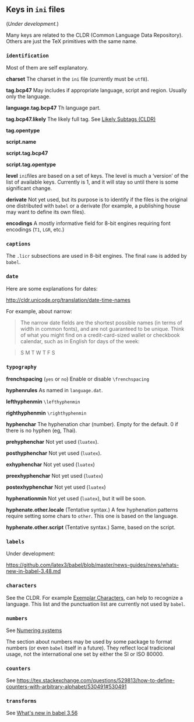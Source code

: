 ## Keys in `ini` files

(*Under development.*)

Many keys are related to the CLDR (Common Language Data Repository).
Others are just the TeX primitives with the same name.

### `identification`

Most of them are self explanatory.

**charset** The charset in the `ini` file (currently must be `utf8`).

**tag.bcp47** May includes if appropriate language, script and   region.
  Usually only the language.   

**language.tag.bcp47** Th language part.

**tag.bcp47.likely** The likely full tag. See   [Likely Subtags (CLDR)](https://unicode-org.github.io/cldr-staging/charts/latest/supplemental/likely_subtags.html)

**tag.opentype** 

**script.name**

**script.tag.bcp47**

**script.tag.opentype**

**level** `ini`files are based on a set of keys. The level is much a
  ‘version’ of the list of available keys. Currently is 1, and it will
  stay so until there is some significant change.

**derivate** Not yet used, but its purpose is to identify if the files
  is the original one distributed with `babel` or a derivate (for
  example, a publishing house may want to define its own files).

**encodings** A mostly informative field for 8-bit engines requiring
  font encodings (`T1`, `LGR`, etc.)

### `captions`

The `.licr` subsections are used in 8-bit engines. The final `name` is
added by `babel`.

### `date`

Here are some explanations for dates:

http://cldr.unicode.org/translation/date-time-names 

For example, about narrow:

> The narrow date fields are the shortest possible names (in terms of
width in common fonts), and are not guaranteed to be unique. Think of
what you might find on a credit-card-sized wallet or checkbook
calendar, such as in English for days of the week:

> S M T W T F S

### `typography`

**frenchspacing** (`yes` or `no`) Enable or disable `\frenchspacing`

**hyphenrules** As named in `language.dat`.

**lefthyphenmin** `\lefthyphenmin`

**righthyphenmin** `\righthyphenmin`

**hyphenchar** The hyphenation char (number). Empty for the default. 0
  if there is no hyphen (eg, Thai).

**prehyphenchar** Not yet used (`luatex`).

**posthyphenchar** Not yet used (`luatex`).

**exhyphenchar** Not yet used (`luatex`)

**preexhyphenchar** Not yet used (`luatex`)

**postexhyphenchar** Not yet used (`luatex`)

**hyphenationmin**  Not yet used (`luatex`), but it will be soon.

**hyphenate.other.locale** (Tentative syntax.) A few hyphenation
  patterns require setting some chars to `other`. This one is based on
  the language.

**hyphenate.other.script** (Tentative syntax.) Same, based on the
  script.
  
### `labels`

Under development:

https://github.com/latex3/babel/blob/master/news-guides/news/whats-new-in-babel-3.48.md

### `characters`

See the CLDR. For example [Exemplar
Characters](http://cldr.unicode.org/translation/-core-data/exemplars),
can help to recognize a language. This list and the punctuation list
are currently not used by `babel`.

### `numbers`

See [Numering systems](http://cldr.unicode.org/translation/-core-data/numbering-systems)

The section about numbers may be used by some package to format
numbers (or even `babel` itself in a future). They reflect local tradicional
usage, not the international one set by either the SI or ISO 80000.

### `counters`

See https://tex.stackexchange.com/questions/529813/how-to-define-counters-with-arbitrary-alphabet/530491#530491

### `transforms`

See
[What's new in babel 3.56](https://github.com/latex3/babel/blob/master/news-guides/news/whats-new-in-babel-3.56.md#transforms-in-ini-files)
